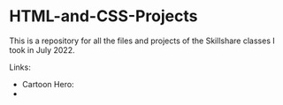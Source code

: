 # HTML-and-CSS-Projects
This is a repository for all the files and projects of the Skillshare classes I took in July 2022.

Links:
- Cartoon Hero:
- 
